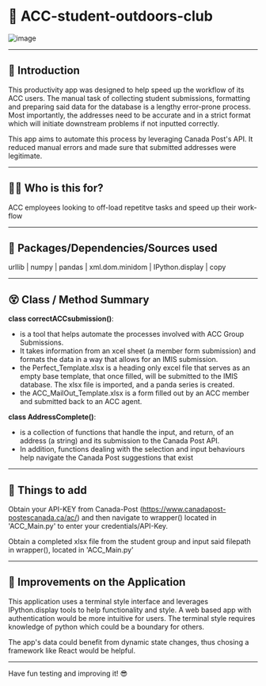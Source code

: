 # 🌄 ACC-student-outdoors-club

![image](https://user-images.githubusercontent.com/102194829/189515197-30678274-6c67-4887-894e-e08e35b53add.png)

---

## 👋  Introduction

This productivity app was designed to help speed up the workflow of its ACC users. The manual task of collecting student submissions, 
formatting and preparing said data for the database is a lengthy error-prone process. Most importantly, the addresses
need to be accurate and in a strict format which will initiate downstream problems if not inputted correctly.

This app aims to automate this process by leveraging Canada Post's API. It reduced manual errors and made sure that submitted addresses were legitimate.

---

## 🤷‍♂️  Who is this for? 

ACC employees looking to off-load repetitve tasks and speed up their work-flow

---

## 💪  Packages/Dependencies/Sources used 
urllib | numpy | pandas | xml.dom.minidom | IPython.display | copy



---

## 😵 Class / Method Summary

**class correctACCsubmission()**:
- is a tool that helps automate the processes involved with ACC Group Submissions. 
- It takes information from an xcel sheet (a member form submission) and formats the data in a way that allows for an IMIS submission. 
- the Perfect_Template.xlsx is a heading only excel file that serves as an empty base template, that once filled, will be submitted to the IMIS database. The xlsx file is imported, and a panda series is created.
- the ACC_MailOut_Template.xlsx is a form filled out by an ACC member and submitted back to an ACC agent. 
       
**class AddressComplete()**:
- is a collection of functions that handle the input, and return, of an address (a string) and its submission to the Canada Post API. 
- In addition, functions dealing with the selection and input behaviours help navigate the Canada Post suggestions that exist 


 ---

## 🍪  Things to add

Obtain your API-KEY from Canada-Post (https://www.canadapost-postescanada.ca/ac/) and then navigate to wrapper() located in 'ACC_Main.py' to enter your credentials/API-Key. 

Obtain a completed xlsx file from the student group and input said filepath in wrapper(), located in 'ACC_Main.py'
 
 ---

## 🔨  Improvements on the Application

This application uses a terminal style interface and leverages IPython.display tools to help functionality and style. 
A web based app with authentication would be more intuitive for users. The terminal style requires knowledge of python which could be a boundary for others. 

The app's data could benefit from dynamic state changes, thus chosing a framework like React would be helpful.

---

 
 Have fun testing and improving it! 😎
